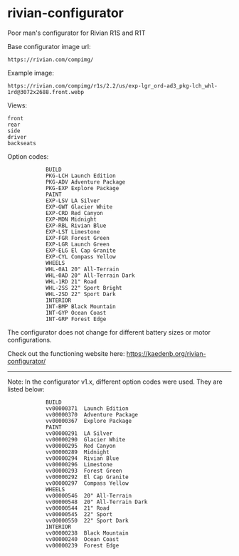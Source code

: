 # rivian-configurator
Poor man's configurator for Rivian R1S and R1T

Base configurator image url:

    https://rivian.com/compimg/

Example image:

    https://rivian.com/compimg/r1s/2.2/us/exp-lgr_ord-ad3_pkg-lch_whl-1rd@3072x2688.front.webp

Views:

    front
    rear
    side
    driver
    backseats



Option codes:

                BUILD	
                PKG-LCH	Launch Edition
                PKG-ADV	Adventure Package
                PKG-EXP	Explore Package
                PAINT
                EXP-LSV	LA Silver
                EXP-GWT	Glacier White
                EXP-CRD	Red Canyon
                EXP-MDN	Midnight
                EXP-RBL	Rivian Blue
                EXP-LST	Limestone
                EXP-FGR	Forest Green
                EXP-LGR	Launch Green
                EXP-ELG	El Cap Granite
                EXP-CYL	Compass Yellow
                WHEELS
                WHL-0A1	20" All-Terrain
                WHL-0AD	20" All-Terrain Dark
                WHL-1RD	21" Road
                WHL-2SS	22" Sport Bright
                WHL-2SD	22" Sport Dark
                INTERIOR
                INT-BMP	Black Mountain
                INT-GYP	Ocean Coast
                INT-GRP	Forest Edge

The configurator does not change for different battery sizes or motor configurations.
                
Check out the functioning website here: https://kaedenb.org/rivian-configurator/






---------
Note:
In the configurator v1.x, different option codes were used. They are listed below:

                BUILD	
                vv00000371	Launch Edition
                vv00000370	Adventure Package
                vv00000367	Explore Package
                PAINT
                vv00000291	LA Silver
                vv00000290	Glacier White
                vv00000295	Red Canyon
                vv00000289	Midnight
                vv00000294	Rivian Blue
                vv00000296	Limestone
                vv00000293	Forest Green
                vv00000292	El Cap Granite
                vv00000297	Compass Yellow
                WHEELS
                vv00000546	20" All-Terrain
                vv00000548	20" All-Terrain Dark
                vv00000544	21" Road
                vv00000545	22" Sport
                vv00000550	22" Sport Dark
                INTERIOR
                vv00000238	Black Mountain
                vv00000240	Ocean Coast
                vv00000239	Forest Edge

